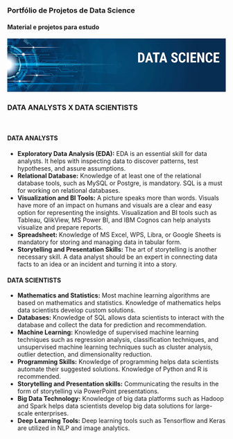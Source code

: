 <h3>Portfólio de Projetos de Data Science</h3>
<h4>Material e projetos para estudo</h4>
<img src='/images/banner.png'>

<h3> DATA ANALYSTS X DATA SCIENTISTS </h3>
<br/>
  <h4>DATA ANALYSTS</h4>
<ul>
  <li><b>Exploratory Data Analysis (EDA):</b> EDA is an essential skill for data analysts. It
helps with inspecting data to discover patterns, test hypotheses, and assure
    assumptions.</li>
  <li><b>Relational Database:</b> Knowledge of at least one of the relational database tools,
such as MySQL or Postgre, is mandatory. SQL is a must for working on relational
  databases.</li>
  <li><b>Visualization and BI Tools:</b> A picture speaks more than words. Visuals have
more of an impact on humans and visuals are a clear and easy option for
representing the insights. Visualization and BI tools such as Tableau, QlikView,
  MS Power BI, and IBM Cognos can help analysts visualize and prepare reports.</li>
  <li><b>Spreadsheet: </b>Knowledge of MS Excel, WPS, Libra, or Google Sheets is
  mandatory for storing and managing data in tabular form.</li>
  <li><b>Storytelling and Presentation Skills:</b> The art of storytelling is another necessary
skill. A data analyst should be an expert in connecting data facts to an idea or an
  incident and turning it into a story.</li>
</ul>
  <h4>DATA SCIENTISTS</h4>
  <ul>
  <li><b>Mathematics and Statistics:</b> Most machine learning algorithms are based on
mathematics and statistics. Knowledge of mathematics helps data scientists
develop custom solutions.</li>
  <li><b>Databases:</b> Knowledge of SQL allows data scientists to interact with the database
and collect the data for prediction and recommendation.</li>
  <li><b>Machine Learning:</b> Knowledge of supervised machine learning techniques such
as regression analysis, classification techniques, and unsupervised machine
learning techniques such as cluster analysis, outlier detection, and
dimensionality reduction.</li>
  <li><b>Programming Skills:</b> Knowledge of programming helps data scientists automate
their suggested solutions. Knowledge of Python and R is recommended.</li>
  <li><b>Storytelling and Presentation skills:</b> Communicating the results in the form of
storytelling via PowerPoint presentations.</li>
  <li><b>Big Data Technology:</b> Knowledge of big data platforms such as Hadoop and
Spark helps data scientists develop big data solutions for large-scale enterprises.</li>
  <li><b>Deep Learning Tools:</b> Deep learning tools such as Tensorflow and Keras are
utilized in NLP and image analytics.</li>
</ul>
